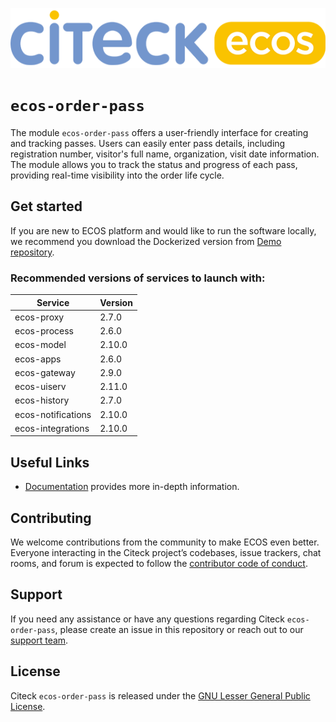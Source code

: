 ![Citeck ECOS Logo](https://raw.githubusercontent.com/Citeck/ecos-ui/develop/public/img/logo/ecos-logo.png)

# `ecos-order-pass`

The module `ecos-order-pass` offers a user-friendly interface for creating and tracking passes. Users can easily enter pass details, including registration number, visitor's full name, organization, visit date information. The module allows you to track the status and progress of each pass, providing real-time visibility into the order life cycle.

## Get started

If you are new to ECOS platform and would like to run the software locally, we recommend you download the Dockerized version from [Demo repository](https://github.com/Citeck/ecos-community-demo).

### Recommended versions of services to launch with:

| Service            | Version |
|--------------------|---------|
| ecos-proxy         | 2.7.0   |
| ecos-process       | 2.6.0   |
| ecos-model         | 2.10.0  |
| ecos-apps          | 2.6.0   |
| ecos-gateway       | 2.9.0   |
| ecos-uiserv        | 2.11.0  |
| ecos-history       | 2.7.0   |
| ecos-notifications | 2.10.0  |
| ecos-integrations  | 2.10.0  |

## Useful Links

- [Documentation](https://citeck-ecos.readthedocs.io/ru/latest/index.html) provides more in-depth information.

## Contributing

We welcome contributions from the community to make ECOS even better. Everyone interacting in the Citeck project’s codebases, issue trackers, chat rooms, and forum is expected to follow the [contributor code of conduct](https://github.com/rubygems/rubygems/blob/master/CODE_OF_CONDUCT.md).

## Support

If you need any assistance or have any questions regarding Citeck `ecos-order-pass`, please create an issue in this repository or reach out to our [support team](mailto:support@citeck.ru).

## License

Citeck `ecos-order-pass` is released under the [GNU Lesser General Public License](LICENSE).
